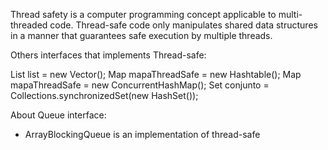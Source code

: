 Thread safety is a computer programming concept applicable to multi-threaded code.
Thread-safe code only manipulates shared data structures in a manner that guarantees safe execution by multiple threads.

Others interfaces that implements Thread-safe:

List<?> list = new Vector<?>();
Map mapaThreadSafe = new Hashtable();
Map mapaThreadSafe = new ConcurrentHashMap();
Set conjunto = Collections.synchronizedSet(new HashSet());

About Queue interface:
- ArrayBlockingQueue is an implementation of thread-safe